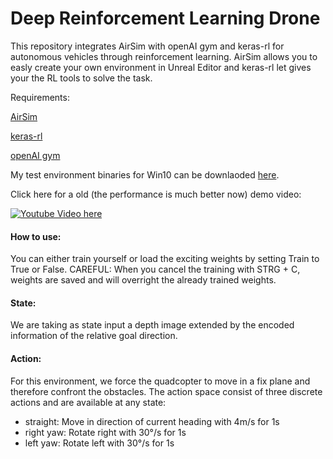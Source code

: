 # Deep Reinforcement Learning Drone

This repository integrates AirSim with openAI gym and keras-rl for autonomous vehicles through reinforcement learning. AirSim allows you to easly create your own environment in Unreal Editor and keras-rl let gives your the RL tools to solve the task. 

Requirements:

[AirSim](https://github.com/Microsoft/AirSim)

[keras-rl](https://github.com/matthiasplappert/keras-rl)

[openAI gym](https://github.com/openai/gym)


My test environment binaries for Win10 can be downlaoded [here](https://drive.google.com/open?id=1iNeK47r9e54Ba554rHY8o5ADeiDVyPLz).

Click here for a old (the performance is much better now) demo video:

[![Youtube Video here](https://img.youtube.com/vi/ZE5hPHqJC64/0.jpg)](https://www.youtube.com/watch?v=Z3rpT0Ms3c0)

#### How to use:
You can either train yourself or load the exciting weights by setting Train to True or False. 
CAREFUL: When you cancel the training with STRG + C, weights are saved and will overright the already trained weights.

#### State:
We are taking as state input a depth image extended by the encoded information of the relative goal direction. 

#### Action:
For this environment, we force the quadcopter to move in a fix plane and therefore confront the obstacles. The action space consist of three discrete actions and are available at any state:
- straight: Move in direction of current heading with 4m/s for 1s
- right yaw: Rotate right with 30°/s for 1s
- left yaw: Rotate left with 30°/s for 1s
